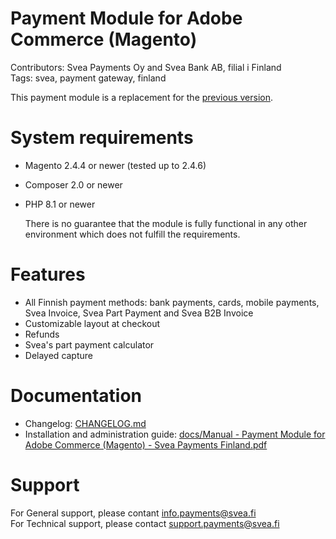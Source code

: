 # Payment Module for Adobe Commerce (Magento)

Contributors: Svea Payments Oy and Svea Bank AB, filial i Finland  
Tags: svea, payment gateway, finland  

This payment module is a replacement for the [previous version](https://github.com/maksuturva/magento2_payment_module).

# System requirements
* Magento 2.4.4 or newer (tested up to 2.4.6)
* Composer 2.0 or newer
* PHP 8.1 or newer

  There is no guarantee that the module is fully functional in any other environment which does not fulfill the requirements.

# Features

* All Finnish payment methods: bank payments, cards, mobile payments, Svea Invoice, Svea Part Payment and Svea B2B Invoice
* Customizable layout at checkout
* Refunds
* Svea's part payment calculator
* Delayed capture

# Documentation

* Changelog: [CHANGELOG.md](https://github.com/maksuturva/magento2_svea_payments/blob/main/CHANGELOG.md)
* Installation and administration guide: [docs/Manual - Payment Module for Adobe Commerce (Magento) - Svea Payments Finland.pdf](https://github.com/maksuturva/magento2_svea_payments/blob/main/docs/Manual%20-%20Payment%20Module%20for%20Adobe%20Commerce%20(Magento)%20-%20Svea%20Payments%20Finland.pdf)

# Support

For General support, please contant info.payments@svea.fi    
For Technical support, please contact support.payments@svea.fi
